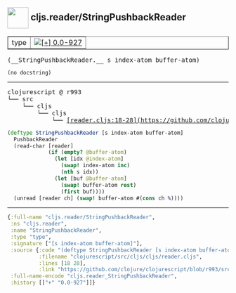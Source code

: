 ## <img width="48px" valign="middle" src="http://i.imgur.com/Hi20huC.png"> cljs.reader/StringPushbackReader

 <table border="1">
<tr>
<td>type</td>
<td><a href="https://github.com/cljsinfo/api-refs/tree/0.0-927"><img valign="middle" alt="[+] 0.0-927" src="https://img.shields.io/badge/+-0.0--927-lightgrey.svg"></a> </td>
</tr>
</table>

 <samp>
(__StringPushbackReader.__ s index-atom buffer-atom)<br>
</samp>

```
(no docstring)
```

---

 <pre>
clojurescript @ r993
└── src
    └── cljs
        └── cljs
            └── <ins>[reader.cljs:18-28](https://github.com/clojure/clojurescript/blob/r993/src/cljs/cljs/reader.cljs#L18-L28)</ins>
</pre>

```clj
(deftype StringPushbackReader [s index-atom buffer-atom]
  PushbackReader
  (read-char [reader]
             (if (empty? @buffer-atom)
               (let [idx @index-atom]
                 (swap! index-atom inc)
                 (nth s idx))
               (let [buf @buffer-atom]
                 (swap! buffer-atom rest)
                 (first buf))))
  (unread [reader ch] (swap! buffer-atom #(cons ch %))))
```


---

```clj
{:full-name "cljs.reader/StringPushbackReader",
 :ns "cljs.reader",
 :name "StringPushbackReader",
 :type "type",
 :signature ["[s index-atom buffer-atom]"],
 :source {:code "(deftype StringPushbackReader [s index-atom buffer-atom]\n  PushbackReader\n  (read-char [reader]\n             (if (empty? @buffer-atom)\n               (let [idx @index-atom]\n                 (swap! index-atom inc)\n                 (nth s idx))\n               (let [buf @buffer-atom]\n                 (swap! buffer-atom rest)\n                 (first buf))))\n  (unread [reader ch] (swap! buffer-atom #(cons ch %))))",
          :filename "clojurescript/src/cljs/cljs/reader.cljs",
          :lines [18 28],
          :link "https://github.com/clojure/clojurescript/blob/r993/src/cljs/cljs/reader.cljs#L18-L28"},
 :full-name-encode "cljs.reader_StringPushbackReader",
 :history [["+" "0.0-927"]]}

```
